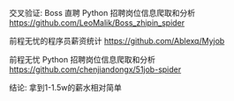 交叉验证:
Boss 直聘 Python 招聘岗位信息爬取和分析
https://github.com/LeoMalik/Boss_zhipin_spider

前程无忧的程序员薪资统计
https://github.com/Ablexq/Myjob

前程无忧 Python 招聘岗位信息爬取和分析
https://github.com/chenjiandongx/51job-spider

结论:
拿到1-1.5w的薪水相对简单

